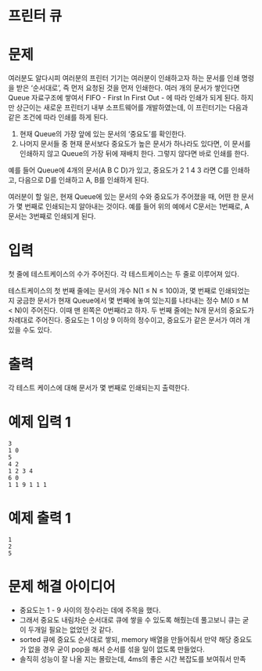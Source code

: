# 프린터 큐
# 문제
여러분도 알다시피 여러분의 프린터 기기는 여러분이 인쇄하고자 하는 문서를 인쇄 명령을 받은 ‘순서대로’, 즉 먼저 요청된 것을 먼저 인쇄한다. 여러 개의 문서가 쌓인다면 Queue 자료구조에 쌓여서 FIFO - First In First Out - 에 따라 인쇄가 되게 된다. 하지만 상근이는 새로운 프린터기 내부 소프트웨어를 개발하였는데, 이 프린터기는 다음과 같은 조건에 따라 인쇄를 하게 된다.

1. 현재 Queue의 가장 앞에 있는 문서의 ‘중요도’를 확인한다.
2. 나머지 문서들 중 현재 문서보다 중요도가 높은 문서가 하나라도 있다면, 이 문서를 인쇄하지 않고 Queue의 가장 뒤에 재배치 한다. 그렇지 않다면 바로 인쇄를 한다.

예를 들어 Queue에 4개의 문서(A B C D)가 있고, 중요도가 2 1 4 3 라면 C를 인쇄하고, 다음으로 D를 인쇄하고 A, B를 인쇄하게 된다.

여러분이 할 일은, 현재 Queue에 있는 문서의 수와 중요도가 주어졌을 때, 어떤 한 문서가 몇 번째로 인쇄되는지 알아내는 것이다. 예를 들어 위의 예에서 C문서는 1번째로, A문서는 3번째로 인쇄되게 된다.

# 입력
첫 줄에 테스트케이스의 수가 주어진다. 각 테스트케이스는 두 줄로 이루어져 있다.

테스트케이스의 첫 번째 줄에는 문서의 개수 N(1 ≤ N ≤ 100)과, 몇 번째로 인쇄되었는지 궁금한 문서가 현재 Queue에서 몇 번째에 놓여 있는지를 나타내는 정수 M(0 ≤ M < N)이 주어진다. 이때 맨 왼쪽은 0번째라고 하자. 두 번째 줄에는 N개 문서의 중요도가 차례대로 주어진다. 중요도는 1 이상 9 이하의 정수이고, 중요도가 같은 문서가 여러 개 있을 수도 있다.

# 출력
각 테스트 케이스에 대해 문서가 몇 번째로 인쇄되는지 출력한다.

# 예제 입력 1
```
3
1 0
5
4 2
1 2 3 4
6 0
1 1 9 1 1 1
```

# 예제 출력 1
```
1
2
5
```

# 문제 해결 아이디어
* 중요도는 1 - 9 사이의 정수라는 데에 주목을 했다.
* 그래서 중요도 내림차순 순서대로 큐에 쌓을 수 있도록 해줬는데 풀고보니 큐는 굳이 두개일 필요는 없었던 것 같다.
* sorted 큐에 중요도 순서대로 쌓되, memory 배열을 만들어줘서 만약 해당 중요도가 없을 경우 굳이 pop을 해서 순서를 섞을 일이 없도록 만들었다.
* 솔직히 성능이 잘 나올 지는 몰랐는데, 4ms의 좋은 시간 복잡도를 보여줘서 만족